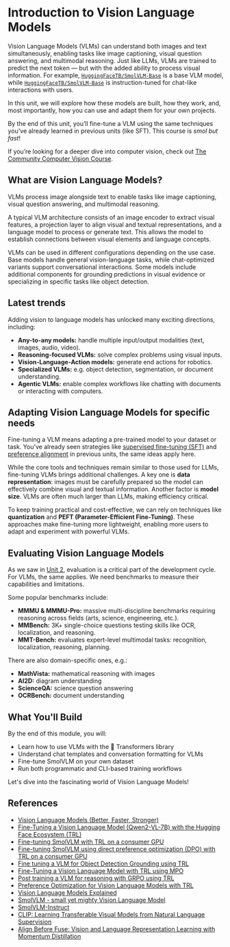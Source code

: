 # Introduction to Vision Language Models

Vision Language Models (VLMs) can understand both images and text simultaneously, enabling tasks like image captioning, visual question answering, and multimodal reasoning. Just like LLMs, VLMs are trained to predict the next token — but with the added ability to process visual information. For example, [`HuggingFaceTB/SmolVLM-Base`](https://huggingface.co/HuggingFaceTB/SmolVLM-Base) is a base VLM model, while [`HuggingFaceTB/SmolVLM-Base`](https://huggingface.co/HuggingFaceTB/SmolVLM-Base) is instruction-tuned for chat-like interactions with users.

In this unit, we will explore how these models are built, how they work, and, most importantly, how you can use and adapt them for your own projects.

<Tip>

By the end of this unit, you’ll fine-tune a VLM using the same techniques you’ve already learned in previous units (like SFT). This course is *smol but fast*!

If you’re looking for a deeper dive into computer vision, check out [The Community Computer Vision Course](https://huggingface.co/learn/computer-vision-course).  

</Tip>

## What are Vision Language Models?

VLMs process image alongside text to enable tasks like image captioning, visual question answering, and multimodal reasoning.  

A typical VLM architecture consists of an image encoder to extract visual features, a projection layer to align visual and textual representations, and a language model to process or generate text. This allows the model to establish connections between visual elements and language concepts.

VLMs can be used in different configurations depending on the use case. Base models handle general vision-language tasks, while chat-optimized variants support conversational interactions. Some models include additional components for grounding predictions in visual evidence or specializing in specific tasks like object detection.

## Latest trends

Adding vision to language models has unlocked many exciting directions, including:

- **Any-to-any models:** handle multiple input/output modalities (text, images, audio, video).
- **Reasoning-focused VLMs:** solve complex problems using visual inputs.
- **Vision-Language-Action models:** generate end actions for robotics.
- **Specialized VLMs:** e.g. object detection, segmentation, or document understanding.
- **Agentic VLMs:** enable complex workflows like chatting with documents or interacting with computers.

## Adapting Vision Language Models for specific needs

Fine-tuning a VLM means adapting a pre-trained model to your dataset or task. You’ve already seen strategies like [supervised fine-tuning (SFT)](../unit1/1) and [preference alignment](../unit2/1) in previous units, the same ideas apply here.

While the core tools and techniques remain similar to those used for LLMs, fine-tuning VLMs brings additional challenges. A key one is **data representation**: images must be carefully prepared so the model can effectively combine visual and textual information. Another factor is **model size**. VLMs are often much larger than LLMs, making efficiency critical.  

To keep training practical and cost-effective, we can rely on techniques like **quantization** and **PEFT (Parameter-Efficient Fine-Tuning)**. These approaches make fine-tuning more lightweight, enabling more users to adapt and experiment with powerful VLMs.

## Evaluating Vision Language Models

As we saw in [Unit 2](../unit2/1), evaluation is a critical part of the development cycle. For VLMs, the same applies. We need benchmarks to measure their capabilities and limitations.

Some popular benchmarks include:

- **MMMU & MMMU-Pro:** massive multi-discipline benchmarks requiring reasoning across fields (arts, science, engineering, etc.).  
- **MMBench:** 3K+ single-choice questions testing skills like OCR, localization, and reasoning.  
- **MMT-Bench:** evaluates expert-level multimodal tasks: recognition, localization, reasoning, planning.  

There are also domain-specific ones, e.g.:

- **MathVista:** mathematical reasoning with images  
- **AI2D:** diagram understanding  
- **ScienceQA:** science question answering  
- **OCRBench:** document understanding  

## What You'll Build

By the end of this module, you will:
- Learn how to use VLMs with the 🤗 Transformers library
- Understand chat templates and conversation formatting for VLMs
- Fine-tune SmolVLM on your own dataset
- Run both programmatic and CLI-based training workflows

Let's dive into the fascinating world of Vision Language Models!

## References

- [Vision Language Models (Better, Faster, Stronger)](https://huggingface.co/blog/vlms-2025)
- [Fine-Tuning a Vision Language Model (Qwen2-VL-7B) with the Hugging Face Ecosystem (TRL)](https://huggingface.co/learn/cookbook/fine_tuning_vlm_trl)
- [Fine-tuning SmolVLM with TRL on a consumer GPU
](https://huggingface.co/learn/cookbook/fine_tuning_smol_vlm_sft_trl)  
- [Fine-tuning SmolVLM using direct preference optimization (DPO) with TRL on a consumer GPU](https://huggingface.co/learn/cookbook/fine_tuning_vlm_dpo_smolvlm_instruct)
- [Fine tuning a VLM for Object Detection Grounding using TRL](https://huggingface.co/learn/cookbook/fine_tuning_vlm_object_detection_grounding)
- [Fine-Tuning a Vision Language Model with TRL using MPO](https://huggingface.co/learn/cookbook/fine_tuning_vlm_mpo)
- [Post training a VLM for reasoning with GRPO using TRL](https://huggingface.co/learn/cookbook/fine_tuning_vlm_grpo_trl)
- [Preference Optimization for Vision Language Models with TRL](https://huggingface.co/blog/dpo_vlm)
- [Vision Language Models Explained](https://huggingface.co/blog/vlms)
- [SmolVLM - small yet mighty Vision Language Model](https://huggingface.co/blog/smolvlm)  
- [SmolVLM-Instruct](https://huggingface.co/HuggingFaceTB/SmolVLM-Instruct)
- [CLIP: Learning Transferable Visual Models from Natural Language Supervision](https://arxiv.org/abs/2103.00020)  
- [Align Before Fuse: Vision and Language Representation Learning with Momentum Distillation](https://arxiv.org/abs/2107.07651)  